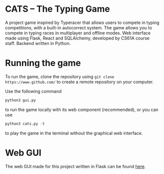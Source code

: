 # CATS &ndash; The Typing Game
A project game inspired by Typeracer that allows users to compete in typing competitions, with a built-in autocorrect system. The game allows you to compete in typing races in multiplayer and offline modes. Web interface made using Flask, React and SQLAlchemy, developed by CS61A course staff. Backend written in Python. 

# Running the game
To run the game, clone the repository using 
` git clone https://www.github.com/ `
to create a remote repository on your computer.

Use the following command
``` python
python3 gui.py
```
to run the game locally with its web component (recommended), or you can use
``` python
python3 cats.py -t 
```
to play the game in the terminal without the graphical web interface. 

# Web GUI

The web GUI made for this project written in Flask can be found [here](https://github.com/Cal-CS-61A-Staff/cats-gui).



